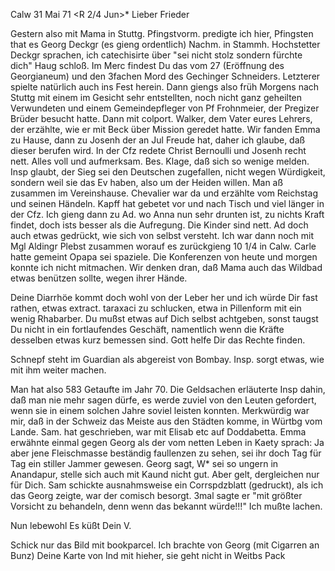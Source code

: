  Calw 31 Mai 71
 <R 2/4 Jun>*
Lieber Frieder

Gestern also mit Mama in Stuttg. Pfingstvorm. predigte ich hier, Pfingsten that es Georg Deckgr (es gieng ordentlich) Nachm. in Stammh. Hochstetter Deckgr sprachen, ich catechisirte über "sei nicht stolz sondern fürchte dich" Haug schloß. Im Merc findest Du das vom 27 (Eröffnung des Georgianeum) und den 3fachen Mord des Gechinger Schneiders. Letzterer spielte natürlich auch ins Fest herein. Dann giengs also früh Morgens nach Stuttg mit einem im Gesicht sehr entstellten, noch nicht ganz geheilten Verwundeten und einem Gemeindepfleger von Pf Frohnmeier, der Pregizer Brüder besucht hatte. Dann mit colport. Walker, dem Vater eures Lehrers, der erzählte, wie er mit Beck über Mission geredet hatte. Wir fanden Emma zu Hause, dann zu Josenh der an Jul Freude hat, daher ich glaube, daß dieser berufen wird. In der Cfz redete Christ Bernoulli und Josenh recht nett. Alles voll und aufmerksam. Bes. Klage, daß sich so wenige melden. Insp glaubt, der Sieg sei den Deutschen zugefallen, nicht wegen Würdigkeit, sondern weil sie das Ev haben, also um der Heiden willen. Man aß zusammen im Vereinshause. Chevalier war da und erzählte vom Reichstag und seinen Händeln. Kapff hat gebetet vor und nach Tisch und viel länger in der Cfz. Ich gieng dann zu Ad. wo Anna nun sehr drunten ist, zu nichts Kraft findet, doch ists besser als die Aufregung. Die Kinder sind nett. Ad doch auch etwas gedrückt, wie sich von selbst versteht. Ich war dann noch mit Mgl Aldingr Plebst zusammen worauf es zurückgieng 10 1/4 in Calw. Carle hatte gemeint Opapa sei spaziele. Die Konferenzen von heute und morgen konnte ich nicht mitmachen. 
Wir denken dran, daß Mama auch das Wildbad etwas benützen sollte, wegen ihrer Hände.

Deine Diarrhöe kommt doch wohl von der Leber her und ich würde Dir fast rathen, etwas extract. taraxaci zu schlucken, etwa in Pillenform mit ein wenig Rhabarber. Du mußst etwas auf Dich selbst achtgeben, sonst taugst Du nicht in ein fortlaufendes Geschäft, namentlich wenn die Kräfte desselben etwas kurz bemessen sind. Gott helfe Dir das Rechte finden.

Schnepf steht im Guardian als abgereist von Bombay. Insp. sorgt etwas, wie mit ihm weiter machen.

Man hat also 583 Getaufte im Jahr 70. Die Geldsachen erläuterte Insp dahin, daß man nie mehr sagen dürfe, es werde zuviel von den Leuten gefordert, wenn sie in einem solchen Jahre soviel leisten konnten. Merkwürdig war mir, daß in der Schweiz das Meiste aus den Städten komme, in Würtbg vom Lande. 
Sam. hat geschrieben, war mit Elisab etc auf Doddabetta. Emma erwähnte einmal gegen Georg als der vom netten Leben in Kaety sprach: Ja aber jene Fleischmasse beständig faullenzen zu sehen, sei ihr doch Tag für Tag ein stiller Jammer gewesen. Georg sagt, W<enger>* sei so ungern in Anandapur, stelle sich auch mit Kaund nicht gut. Aber gelt, dergleichen nur für Dich. Sam schickte ausnahmsweise ein Corrspdzblatt (gedruckt), als ich das Georg zeigte, war der comisch besorgt. 3mal sagte er "mit größter Vorsicht zu behandeln, denn wenn das bekannt würde!!!" Ich mußte lachen.

 Nun lebewohl Es küßt
 Dein V.

Schick nur das Bild mit bookparcel. Ich brachte von Georg (mit Cigarren an Bunz) Deine Karte von Ind mit hieher, sie geht nicht in Weitbs Pack 